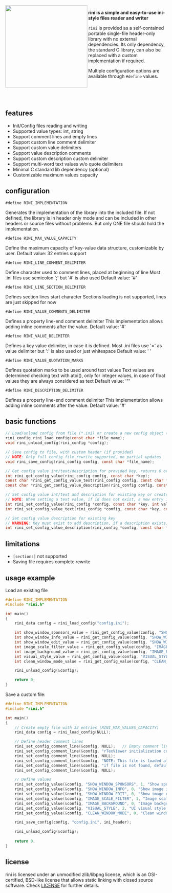 <img align="left" src="https://github.com/raysan5/rini/blob/main/logo/rini_256x256.png" width=256>

**rini is a simple and easy-to-use ini-style files reader and writer**

`rini` is provided as a self-contained portable single-file header-only library with no external dependencies. 
Its only dependency, the standard C library, can also be replaced with a custom implementation if required.

Multiple configuration options are available through `#define` values.

<br>
<br>
<br>

## features

 - Init/Config files reading and writing
 - Supported value types: int, string
 - Support comment lines and empty lines
 - Support custom line comment delimiter
 - Support custom value delimiters
 - Support value description comments
 - Support custom description custom delimiter
 - Support multi-word text values w/o quote delimiters
 - Minimal C standard lib dependency (optional)
 - Customizable maximum values capacity

## configuration

`#define RINI_IMPLEMENTATION`

Generates the implementation of the library into the included file.
If not defined, the library is in header only mode and can be included in other headers
or source files without problems. But only ONE file should hold the implementation.

`#define RINI_MAX_VALUE_CAPACITY`

Define the maximum capacity of key-value data structure, customizable by user.
Default value: 32 entries support

`#define RINI_LINE_COMMENT_DELIMITER`

Define character used to comment lines, placed at beginning of line
Most .ini files use semicolon ';' but '#' is also used
Default value: '#'

`#define RINI_LINE_SECTION_DELIMITER`

Defines section lines start character
Sections loading is not supported, lines are just skipped for now

`#define RINI_VALUE_COMMENTS_DELIMITER`

Defines a property line-end comment delimiter
This implementation allows adding inline comments after the value.
Default value: '#'

`#define RINI_VALUE_DELIMITER`

Defines a key value delimiter, in case it is defined.
Most .ini files use '=' as value delimiter but ':' is also used or just whitespace
Default value: ' '

`#define RINI_VALUE_QUOTATION_MARKS`

Defines quotation marks to be used around text values 
Text values are determined checking text with atoi(), only for integer values,
in case of float values they are always considered as text
Default value: '\"'

`#define RINI_DESCRIPTION_DELIMITER`

Defines a property line-end comment delimiter
This implementation allows adding inline comments after the value.
Default value: '#'
 
## basic functions

```c
// Load/unload config from file (*.ini) or create a new config object (pass NULL)
rini_config rini_load_config(const char *file_name);            
void rini_unload_config(rini_config *config);

// Save config to file, with custom header (if provided)
// NOTE: Only full config file rewrite supported, no partial updates
void rini_save_config(rini_config config, const char *file_name);

// Get config value int/text/description for provided key, returns 0 or NULL if not found
int rini_get_config_value(rini_config config, const char *key);
const char *rini_get_config_value_text(rini_config config, const char *key); 
const char *rini_get_config_value_description(rini_config config, const char *key);

// Set config value int/text and description for existing key or create a new entry
// NOTE: When setting a text value, if id does not exist, a new entry is automatically created
int rini_set_config_value(rini_config *config, const char *key, int value, const char *desc);
int rini_set_config_value_text(rini_config *config, const char *key, const char *text, const char *desc); 

// Set config value description for existing key
// WARNING: Key must exist to add description, if a description exists, it is updated
int rini_set_config_value_description(rini_config *config, const char *key, const char *desc); 
```

## limitations

 - `[sections]` not supported
 - Saving file requires complete rewrite

## usage example

Load an existing file
```c
#define RINI_IMPLEMENTATION
#include "rini.h"

int main()
{
    rini_data config = rini_load_config("config.ini");

    int show_window_sponsors_value = rini_get_config_value(config, "SHOW_WINDOW_SPONSORS");
    int show_window_info_value = rini_get_config_value(config, "SHOW_WINDOW_INFO");
    int show_window_edit_value = rini_get_config_value(config, "SHOW_WINDOW_EDIT");
    int image_scale_filter_value = rini_get_config_value(config, "IMAGE_SCALE_FILTER");
    int image_background_value = rini_get_config_value(config, "IMAGE_BACKGROUND");
    int visual_style_value = rini_get_config_value(config, "VISUAL_STYLE");
    int clean_window_mode_value = rini_get_config_value(config, "CLEAN_WINDOW_MODE");

    rini_unload_config(&config);

    return 0;
}
```

Save a custom file:
```c
#define RINI_IMPLEMENTATION
#include "rini.h"

int main()
{
    // Create empty file with 32 entries (RINI_MAX_VALUES_CAPACITY)
    rini_data config = rini_load_config(NULL);

    // Define header comment lines
    rini_set_config_comment_line(&config, NULL);   // Empty comment line, but including comment prefix delimiter
    rini_set_config_comment_line(&config, "rTexViewer initialization configuration options");
    rini_set_config_comment_line(&config, NULL);
    rini_set_config_comment_line(&config, "NOTE: This file is loaded at application startup,");
    rini_set_config_comment_line(&config, "if file is not found, default values are applied");
    rini_set_config_comment_line(&config, NULL);

    // Define values
    rini_set_config_value(&config, "SHOW_WINDOW_SPONSORS", 1, "Show sponsors window at initialization");
    rini_set_config_value(&config, "SHOW_WINDOW_INFO", 0, "Show image info window");
    rini_set_config_value(&config, "SHOW_WINDOW_EDIT", 0, "Show image edit window");
    rini_set_config_value(&config, "IMAGE_SCALE_FILTER", 1, "Image scale filter enabled: 0-Point, 1-Bilinear");
    rini_set_config_value(&config, "IMAGE_BACKGROUND", 0, "Image background style: 0-None, 1-Checked, 2-Black, 3-Magenta");
    rini_set_config_value(&config, "VISUAL_STYLE", 2, "UI visual style selected: 0-9");
    rini_set_config_value(&config, "CLEAN_WINDOW_MODE", 0, "Clean window mode enabled");

    rini_save_config(config, "config.ini", ini_header);

    rini_unload_config(&config);
    
    return 0;
}
```

## license

rini is licensed under an unmodified zlib/libpng license, which is an OSI-certified, BSD-like license that allows static linking with closed source software. Check [LICENSE](LICENSE) for further details.
